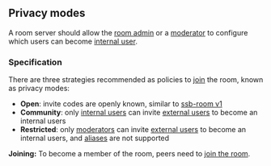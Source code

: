 ## Privacy modes

A room server should allow the [room admin](../Stakeholders/Room%20admin.md) or a [moderator](../Stakeholders/Moderator.md) to configure which users can become [internal user](../Stakeholders/Internal%20user.md).

### Specification

There are three strategies recommended as policies to [join](../Participation/Joining.md) the room, known as privacy modes:

- **Open**: invite codes are openly known, similar to [ssb-room v1](https://github.com/staltz/ssb-room)
- **Community**: only [internal users](../Stakeholders/Internal%20user.md) can invite [external users](../Stakeholders/External%20user.md) to become an internal users
- **Restricted**: only [moderators](../Stakeholders/Moderator.md) can invite [external users](../Stakeholders/External%20user.md) to become an internal users, and [aliases](../Alias/Readme.md) are not supported

**Joining:** To become a member of the room, peers need to [join the room](../Participation/Joining.md).
